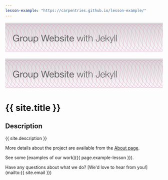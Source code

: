 ```yaml
---  
lesson-example: "https://carpentries.github.io/lesson-example/"
---    
```


![Group Website with Jekyll](./images/site_banner.png)

[![Group Website with Jekyll](./images/site_banner.png)]((https://JulianKarlBauer.github.io/group-website/))

# {{ site.title }}
  
## Description
{{ site.description }}
           
More details about the project are available from the [About page](about).
           
See some [examples of our work]({{ page.example-lesson }}).

Have any questions about what we do? [We'd love to hear from you!](mailto:{{ site.email }})
